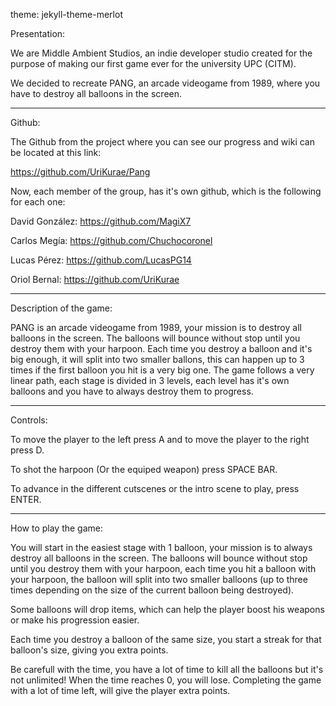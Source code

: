 theme: jekyll-theme-merlot

Presentation:

We are Middle Ambient Studios, an indie developer studio created for the purpose of making 
our first game ever for the university UPC (CITM).

We decided to recreate PANG, an arcade videogame from 1989, where you have to destroy
all balloons in the screen.

--------------------------------------------------------------------------------------------------------------

Github:

The Github from the project where you can see our progress and wiki can be located at 
this link: 

https://github.com/UriKurae/Pang 

Now, each member of the group, has it's own github, which is the following for each one:

David González: https://github.com/MagiX7

Carlos Megía: https://github.com/Chuchocoronel

Lucas Pérez: https://github.com/LucasPG14

Oriol Bernal: https://github.com/UriKurae


--------------------------------------------------------------------------------------------------------------

Description of the game:

PANG is an arcade videogame from 1989, your mission is to destroy all balloons in the screen. The balloons
will bounce without stop until you destroy them with your harpoon. Each time you destroy a balloon and it's
big enough, it will split into two smaller ballons, this can happen up to 3 times if the first balloon you hit is 
a very big one. The game follows a very linear path, each stage is divided in 3 levels, each level has it's own
balloons and you have to always destroy them to progress.

--------------------------------------------------------------------------------------------------------------

Controls:

To move the player to the left press A and to move the player to the right press D.

To shot the harpoon (Or the equiped weapon) press SPACE BAR.

To advance in the different cutscenes or the intro scene to play, press ENTER.

--------------------------------------------------------------------------------------------------------------

How to play the game:

You will start in the easiest stage with 1 balloon, your mission is to always destroy all balloons in the screen.
The balloons will bounce without stop until you destroy them with your harpoon, each time you hit a balloon with
your harpoon, the balloon will split into two smaller balloons (up to three times depending on the size of the 
current balloon being destroyed). 

Some balloons will drop items, which can help the player boost his weapons or make his progression easier.

Each time you destroy a balloon of the same size, you start a streak for that balloon's size, giving you extra
points.

Be carefull with the time, you have a lot of time to kill all the balloons but it's not unlimited! When the time 
reaches 0, you will lose. Completing the game with a lot of time left, will give the player extra points.

